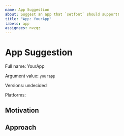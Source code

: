 ```yaml
---
name: App Suggestion
about: Suggest an app that `setfont` should support!
title: "App: YourApp"
labels: app
assignees: nvzqz
---
```


<!--
Thank you for suggestion an app for `setfont`!

Please fill in as much of the template below as possible. This helps us approach
supporting your suggested app.
-->

# App Suggestion

Full name: YourApp

<!--
Be sure that `yourapp` does not conflict with an existing app!
-->
Argument value: `yourapp`

<!-- What app versions should we support? -->
Versions: undecided

Platforms:
<!--
- macOS
- Linux
- Windows
-->

## Motivation

<!--
Why should this app be supported?
-->

## Approach

<!--
How could we go about supporting this app?
-->
